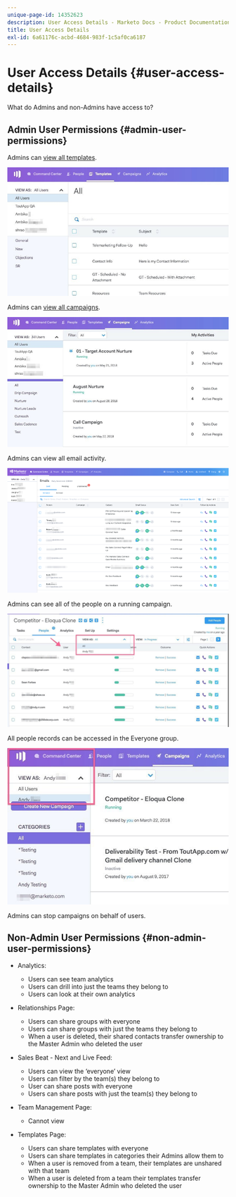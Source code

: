 ```yaml
---
unique-page-id: 14352623
description: User Access Details - Marketo Docs - Product Documentation
title: User Access Details
exl-id: 6a61176c-acbd-4684-983f-1c5af0ca6187
---
```

# User Access Details {#user-access-details}

What do Admins and non-Admins have access to?

## Admin User Permissions {#admin-user-permissions}

Admins can [view all templates](/help/marketo/product-docs/marketo-sales-connect/templates/view-template-list-as-another-user.md).

![](assets/templates.jpg)

Admins can [view all campaigns](/help/marketo/product-docs/marketo-sales-connect/campaigns/view-campaigns-list-as-another-user.md).

![](assets/campaigns.jpg)

Admins can view all email activity.

![](assets/user-access-details-3.png)

Admins can see all of the people on a running campaign.

![](assets/running.jpg)

All people records can be accessed in the Everyone group.

![](assets/viewed.jpg)

Admins can stop campaigns on behalf of users.

## Non-Admin User Permissions {#non-admin-user-permissions}

* Analytics:

    * Users can see team analytics
    * Users can drill into just the teams they belong to
    * Users can look at their own analytics

* Relationships Page:

    * Users can share groups with everyone
    * Users can share groups with just the teams they belong to
    * When a user is deleted, their shared contacts transfer ownership to the Master Admin who deleted the user

* Sales Beat - Next and Live Feed:

    * Users can view the ‘everyone’ view
    * Users can filter by the team(s) they belong to
    * User can share posts with everyone
    * Users can share posts with just the team(s) they belong to

* Team Management Page:

    * Cannot view

* Templates Page:

    * Users can share templates with everyone
    * Users can share templates in categories their Admins allow them to
    * When a user is removed from a team, their templates are unshared with that team
    * When a user is deleted from a team their templates transfer ownership to the Master Admin who deleted the user

